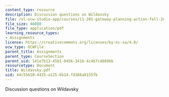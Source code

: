 ```yaml
---
content_type: resource
description: Discussion questions on Wildavsky
file: /ol-ocw-studio-app/courses/11-201-gateway-planning-action-fall-2002/44c556104435a1256b14fd366a8155fb_Wildavsky.pdf
file_size: 46080
file_type: application/pdf
learning_resource_types:
- Assignments
license: https://creativecommons.org/licenses/by-nc-sa/4.0/
ocw_type: OCWFile
parent_title: Assignments
parent_type: CourseSection
parent_uid: 141e7b13-45b1-0456-3416-4c467c48896b
resourcetype: Document
title: Wildavsky.pdf
uid: 44c55610-4435-a125-6b14-fd366a8155fb
---
```

Discussion questions on Wildavsky